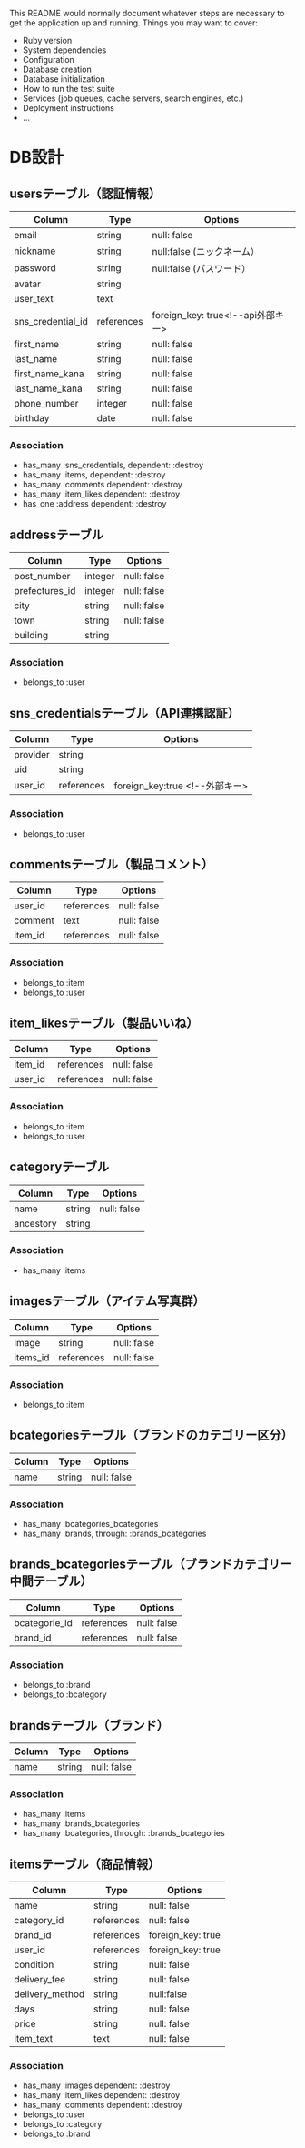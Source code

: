 This README would normally document whatever steps are necessary to get the
application up and running.
Things you may want to cover:
* Ruby version
* System dependencies
* Configuration
* Database creation
* Database initialization
* How to run the test suite
* Services (job queues, cache servers, search engines, etc.)
* Deployment instructions
* ...
  
# DB設計
## usersテーブル（認証情報）
|Column|Type|Options|
|------|----|-------|
|email|string|null: false|unique: true <!-- Emailアドレス -->
|nickname|string|null:false (ニックネーム）
|password|string|null:false (パスワード）
|avatar|string|| <!-- ユーザー画像 -->
|user_text|text|| <!-- 自己紹介文 -->
|sns_credential_id|references|foreign_key: true<!--api外部キー>
|first_name|string|null: false| <!-- 名前 -->
|last_name|string|null: false| <!-- 苗字 -->
|first_name_kana|string|null: false| <!-- 名前（カナ） -->
|last_name_kana|string|null: false| <!-- 苗字（カナ） -->
|phone_number|integer|null: false|unique: true| <!-- 電話番号 -->
|birthday|date|null: false| <!-- 誕生日 -->
### Association
- has_many :sns_credentials, dependent: :destroy
- has_many :items, dependent: :destroy
- has_many :comments dependent: :destroy
- has_many :item_likes dependent: :destroy
- has_one :address dependent: :destroy




## addressテーブル
|Column|Type|Options|
|------|----|-------|
|post_number|integer|null: false| <!-- 住所 -->
|prefectures_id|integer|null: false|<!-- 県 -->
|city|string|null: false| <!-- 市区町村 -->
|town|string|null: false| <!-- 番地 -->
|building|string|| <!-- 建物名 -->


### Association
- belongs_to :user





## sns_credentialsテーブル（API連携認証）
|Column|Type|Options|
|------|----|-------|
|provider|string|
|uid|string|
|user_id|references|foreign_key:true <!--外部キー>
### Association
- belongs_to :user






## commentsテーブル（製品コメント）
|Column|Type|Options|
|------|----|-------|
|user_id|references|null: false|foreign_key:true <!--外部キー  ユーザー-->
|comment|text|null: false| <!--コメント-->
|item_id|references|null: false|foreign_key:true <!--外部キー、売手-->
### Association
- belongs_to :item
- belongs_to :user





## item_likesテーブル（製品いいね）
|Column|Type|Options|
|------|----|-------|
|item_id|references|null: false|foreign_key:true <!--外部キー  アイテム-->
|user_id|references|null: false|foreign_key:true <!--外部キー、ユーザー-->
### Association
- belongs_to :item
- belongs_to :user





## categoryテーブル
|Column|Type|Options|
|------|----|-------|
|name|string|null: false| <!--カテゴリ名 -->
|ancestory|string|
### Association
- has_many :items




## imagesテーブル（アイテム写真群）
|Column|Type|Options|
|------|----|-------|
|image|string|null: false| <!--アイテム写真 -->
|items_id|references|null: false|foreign_key:true,
### Association
- belongs_to :item





## bcategoriesテーブル（ブランドのカテゴリー区分）
|Column|Type|Options|
|------|----|-------|
|name|string|null: false| <!-- ブランドのカテゴリー区分 -->¥
### Association
- has_many :bcategories_bcategories
- has_many :brands, through: :brands_bcategories






## brands_bcategoriesテーブル（ブランドカテゴリー中間テーブル）
|Column|Type|Options|
|------|----|-------|
|bcategorie_id|references|null: false|foreign_key:true,index:true <!-- 外部キーブランドカテゴリー名 -->
|brand_id|references|null: false| foreign_key:true,index:true<!-- 外部キーブランドカテゴリー名 -->
### Association
- belongs_to :brand
- belongs_to :bcategory







## brandsテーブル（ブランド）
|Column|Type|Options|
|------|----|-------|
|name|string|null: false| <!-- ブランド名 -->
### Association
- has_many :items
- has_many :brands_bcategories
- has_many :bcategories, through: :brands_bcategories





  
## itemsテーブル（商品情報）
|Column|Type|Options|
|------|----|-------|
|name|string|null: false|index:true <!-- 商品名-->
|category_id|references|null: false|foreign_key: true <!-- 外部キー、カテゴリーID-->
|brand_id|references|foreign_key: true <!-- 外部キー、ブランド -->
|user_id|references|foreign_key: true <!-- 外部キー、個人 -->
|condition|string|null: false <!-- コンディション-->
|delivery_fee|string|null: false <!-- 配送料負担 -->
|delivery_method|string|null:false <!-- 配達方法 -->
|days|string|null: false <!-- 発送目安 -->
|price|string|null: false <!-- 価格 -->
|item_text|text|null: false <!-- 商品説明 -->
### Association
- has_many :images dependent: :destroy
- has_many :item_likes dependent: :destroy
- has_many :comments dependent: :destroy
- belongs_to :user
- belongs_to :category
- belongs_to :brand
